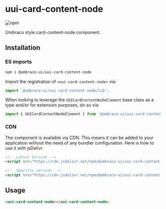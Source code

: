# uui-card-content-node

![npm](https://img.shields.io/npm/v/@umbraco-ui/uui-card-content-node?logoColor=%231B264F)

Umbraco style card-content-node component.

## Installation

### ES imports

```zsh
npm i @umbraco-ui/uui-card-content-node
```

Import the registration of `<uui-card-content-node>` via:

```javascript
import '@umbraco-ui/uui-card-content-node/lib';
```

When looking to leverage the `UUICardContentNodeElement` base class as a type and/or for extension purposes, do so via:

```javascript
import { UUICardContentNodeElement } from '@umbraco-ui/uui-card-content-node/lib/uui-card-content-node.element';
```

### CDN

The component is available via CDN. This means it can be added to your application without the need of any bundler configuration. Here is how to use it with jsDelivr.

```html
<!-- Latest Version -->
<script src="https://cdn.jsdelivr.net/npm/@umbraco-ui/uui-card-content-node@latest/dist/uui-card-content-node.min.js"></script>

<!-- Specific version -->
<script src="https://cdn.jsdelivr.net/npm/@umbraco-ui/uui-card-content-node@X.X.X/dist/uui-card-content-node.min.js"></script>
```

## Usage

```html
<uui-card-content-node></uui-card-content-node>
```
